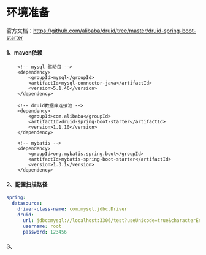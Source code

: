 # 环境准备

官方文档：https://github.com/alibaba/druid/tree/master/druid-spring-boot-starter

#### 1、maven依赖

```
	<!-- mysql 驱动包 -->
    <dependency>
        <groupId>mysql</groupId>
        <artifactId>mysql-connector-java</artifactId>
        <version>5.1.46</version>
    </dependency>

    <!-- druid数据库连接池 -->
    <dependency>
        <groupId>com.alibaba</groupId>
        <artifactId>druid-spring-boot-starter</artifactId>
        <version>1.1.10</version>
    </dependency>
	
	<!-- mybatis -->
    <dependency>
        <groupId>org.mybatis.spring.boot</groupId>
        <artifactId>mybatis-spring-boot-starter</artifactId>
        <version>1.3.1</version>
    </dependency>
```

#### 2、配置扫描路径

```yaml
spring:
  datasource:
    driver-class-name: com.mysql.jdbc.Driver
    druid:
      url: jdbc:mysql://localhost:3306/test?useUnicode=true&characterEncoding=utf-8&autoReconnect=true&useSSL=false
      username: root
      password: 123456
```

#### 3、